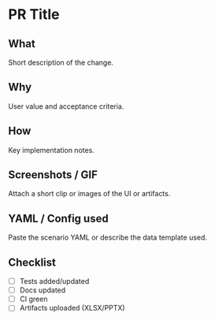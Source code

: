 # PR Title

## What
Short description of the change.

## Why
User value and acceptance criteria.

## How
Key implementation notes.

## Screenshots / GIF
Attach a short clip or images of the UI or artifacts.

## YAML / Config used
Paste the scenario YAML or describe the data template used.

## Checklist
- [ ] Tests added/updated
- [ ] Docs updated
- [ ] CI green
- [ ] Artifacts uploaded (XLSX/PPTX)
